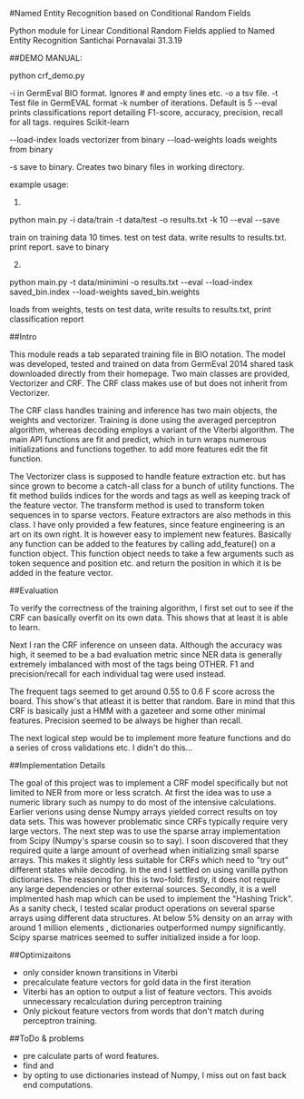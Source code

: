 #Named Entity Recognition based on Conditional Random Fields

Python module for Linear Conditional Random Fields applied to Named Entity Recognition
Santichai Pornavalai
31.3.19

##DEMO MANUAL:


python crf_demo.py 

-i <PATH TO INPUT FILE>  in GermEval BIO format. Ignores # and empty lines etc.
-o <NAME OF RESULT FILE> a tsv file. <TOKEN>    <PREDICTED>     <REAL>
-t <NAME OF TEST FILE>    Test file in GermEVAL format
-k  <NUMBER>  number of iterations. Default is 5
--eval          prints classifications report detailing F1-score, accuracy, precision, recall for all tags. requires Scikit-learn

--load-index <INDEX-BINARY>     loads vectorizer from binary
--load-weights <WEIGHT-BINARY>  loads weights from binary

-s      save to binary. Creates two binary files in working directory.  

example usage:

1.
python main.py -i data/train -t data/test -o results.txt -k 10 --eval --save

train on training data 10 times. test on test data. write results to results.txt. print report. save to binary

2.

python main.py  -t data/minimini -o results.txt --eval --load-index saved_bin.index --load-weights saved_bin.weights

loads from weights, tests on test data, write results to results.txt, print classification report



##Intro

This module reads a tab separated training file in BIO notation. The model was developed, tested and trained on data from GermEval 2014 shared task downloaded
directly from their homepage. Two main classes are provided, Vectorizer and CRF. The CRF class makes use of but does not inherit from Vectorizer. 

The CRF class handles training and inference has two main objects, the weights and vectorizer. Training is done using the averaged perceptron algorithm, whereas
decoding employs a variant of the Viterbi algorithm. The main API functions are fit and predict, which in turn wraps numerous initializations and functions together. 
to add more features edit the fit function. 

The Vectorizer class is supposed to handle feature extraction etc. but has since grown to become a catch-all class for a bunch of utility functions. The fit method builds indices
for the words and tags as well as keeping track of the feature vector. The transform method is used to transform token sequences in to sparse vectors. Feature extractors are also methods
in this class. I have only provided a few features, since feature engineering is an art on its own right. It is however easy to implement new features. Basically any function can be 
added to the features by calling add_feature() on a function object. This function object needs to take a few arguments such as token sequence and position etc. and return the position 
in which it is be added in the feature vector. 

##Evaluation

To verify the correctness of the training algorithm, I first set out to see if the CRF can basically overfit on its own data. This shows that at least it is able to learn. 

Next I ran the CRF inference on unseen data.  Although the accuracy was high, it seemed to be a bad evaluation metric since NER data is generally extremely imbalanced with most of the tags being OTHER. F1 and precision/recall for each individual tag were used
instead. 

The frequent tags seemed to get around 0.55 to 0.6 F score across the board. This show's that atleast it is better that random. Bare in mind that this CRF
is basically just a HMM with a gazeteer and some other minimal features. Precision seemed to be always be higher than recall. 

The next logical step would be to implement more feature functions and do a series of cross validations etc. I didn't do this...

##Implementation Details

The goal of this project was to implement a CRF model specifically but not limited to NER from more or less scratch. 
At first the idea was to use a numeric library such as numpy to do most of the intensive calculations. Earlier verions using
dense Numpy arrays yielded correct results on toy data sets. This was however problematic since CRFs typically require very large vectors. The next step was to use the sparse array
implementation from Scipy (Numpy's sparse cousin so to say). I soon discovered that they required quite a large amount of overhead when initializing small sparse arrays. This makes it slightly less
suitable for CRFs which need to "try out" different states while decoding. In the end I settled on using vanilla python dictionaries. The reasoning for this is two-fold: firstly, it does not
require any large dependencies or other external sources. Secondly, it is a well implmented hash map which can be used to implement the "Hashing Trick". As a sanity check, I tested
scalar product operations on several sparse arrays using different data structures. At below 5% density on an array with around 1 million elements , dictionaries outperformed numpy significantly. 
Scipy sparse matrices seemed to suffer initialized inside a for loop.

##Optimizaitons
- only consider known transitions in Viterbi
- precalculate feature vectors for gold data in the first iteration
- Viterbi has an option to output a list of feature vectors. This avoids unnecessary recalculation during perceptron training
- Only pickout feature vectors from words that don't match during perceptron training. 

##ToDo & problems
- pre calculate parts of word features.
- find and 
- by opting to use dictionaries instead of Numpy, I miss out on fast back end computations. 


